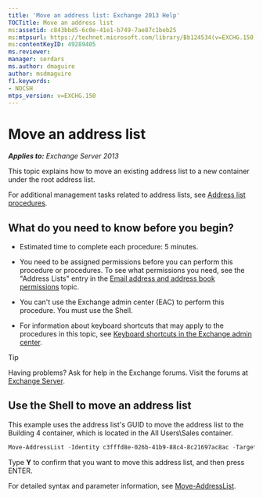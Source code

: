 ```yaml
---
title: 'Move an address list: Exchange 2013 Help'
TOCTitle: Move an address list
ms:assetid: c843bbd5-6c0e-41e1-b749-7ae87c1beb25
ms:mtpsurl: https://technet.microsoft.com/library/Bb124534(v=EXCHG.150)
ms:contentKeyID: 49289405
ms.reviewer: 
manager: serdars
ms.author: dmaguire
author: msdmaguire
f1.keywords:
- NOCSH
mtps_version: v=EXCHG.150
---
```


# Move an address list

_**Applies to:** Exchange Server 2013_

This topic explains how to move an existing address list to a new container under the root address list.

For additional management tasks related to address lists, see [Address list procedures](address-list-procedures-exchange-2013-help.md).

## What do you need to know before you begin?

- Estimated time to complete each procedure: 5 minutes.

- You need to be assigned permissions before you can perform this procedure or procedures. To see what permissions you need, see the "Address Lists" entry in the [Email address and address book permissions](email-address-and-address-book-permissions-exchange-2013-help.md) topic.

- You can't use the Exchange admin center (EAC) to perform this procedure. You must use the Shell.

- For information about keyboard shortcuts that may apply to the procedures in this topic, see [Keyboard shortcuts in the Exchange admin center](keyboard-shortcuts-in-the-exchange-admin-center-2013-help.md).

> [!TIP]
> Having problems? Ask for help in the Exchange forums. Visit the forums at [Exchange Server](https://social.technet.microsoft.com/forums/office/home?category=exchangeserver).

## Use the Shell to move an address list

This example uses the address list's GUID to move the address list to the Building 4 container, which is located in the All Users\\Sales container.

```powershell
Move-AddressList -Identity c3fffd8e-026b-41b9-88c4-8c21697ac8ac -Target "\All Users\Sales\Building4"
```

Type **Y** to confirm that you want to move this address list, and then press ENTER.

For detailed syntax and parameter information, see [Move-AddressList](/powershell/module/exchange/Move-AddressList).